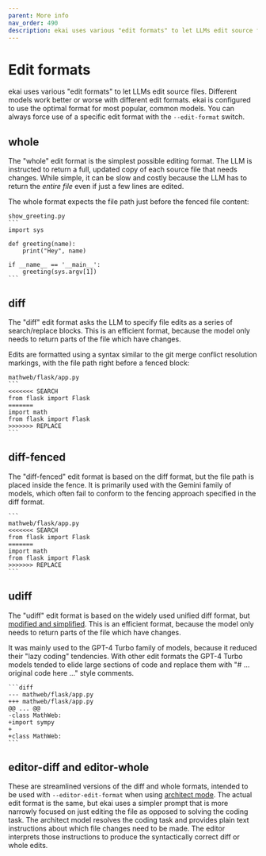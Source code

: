 ```yaml
---
parent: More info
nav_order: 490
description: ekai uses various "edit formats" to let LLMs edit source files.
---
```


# Edit formats

ekai uses various "edit formats" to let LLMs edit source files.
Different models work better or worse with different edit formats.
ekai is configured to use the optimal format for most popular, common models.
You can always force use of a specific edit format with 
the `--edit-format` switch.

## whole

The "whole" edit format is the simplest possible editing format.
The LLM is instructed to return a full, updated
copy of each source file that needs changes.
While simple, it can be slow and costly because the LLM has to return
the *entire file* even if just a few lines are edited.

The whole format expects the file path just before the fenced file content:

````
show_greeting.py
```
import sys

def greeting(name):
    print("Hey", name)

if __name__ == '__main__':
    greeting(sys.argv[1])
```
````


## diff

The "diff" edit format asks the LLM to specify file edits as a series of search/replace blocks.
This is an efficient format, because the model only needs to return parts of the file
which have changes.

Edits are formatted using a syntax similar to the git merge conflict resolution markings,
with the file path right before a fenced block:

````
mathweb/flask/app.py
```
<<<<<<< SEARCH
from flask import Flask
=======
import math
from flask import Flask
>>>>>>> REPLACE
```
````

## diff-fenced

The "diff-fenced" edit format is based on the diff format, but
the file path is placed inside the fence.
It is primarily used with the Gemini family of models,
which often fail to conform to the fencing approach specified in the diff format.

````
```
mathweb/flask/app.py
<<<<<<< SEARCH
from flask import Flask
=======
import math
from flask import Flask
>>>>>>> REPLACE
```
````

## udiff

The "udiff" edit format is based on the widely used unified diff format,
but [modified and simplified](/2023/12/21/unified-diffs.html).
This is an efficient format, because the model only needs to return parts of the file
which have changes.

It was mainly used to the GPT-4 Turbo family of models,
because it reduced their "lazy coding" tendencies.
With other edit formats the GPT-4 Turbo models tended to elide
large sections of code and replace them with "# ... original code here ..."
style comments.


````
```diff
--- mathweb/flask/app.py
+++ mathweb/flask/app.py
@@ ... @@
-class MathWeb:
+import sympy
+
+class MathWeb:
```
````

## editor-diff and editor-whole

These are streamlined versions of the diff and whole formats, intended to be used
with `--editor-edit-format` when using
[architect mode](/docs/usage/modes.html).
The actual edit format is the same, but ekai uses a simpler prompt that
is more narrowly focused on just editing the file as opposed to
solving the coding task.
The architect model resolves the coding task and
provides plain text instructions about which file changes need to be made.
The editor interprets those instructions to produce the
syntactically correct diff or whole edits.
